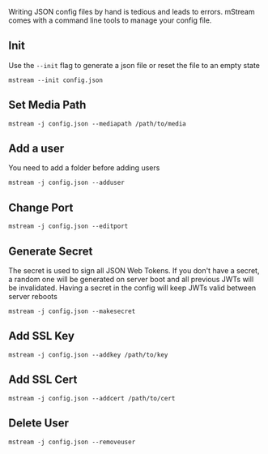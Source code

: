 Writing JSON config files by hand is tedious and leads to errors.  mStream comes with a command line tools to manage your config file.  

## Init

Use the `--init` flag to generate a json file or reset the file to an empty state

```
mstream --init config.json
```

## Set Media Path

```
mstream -j config.json --mediapath /path/to/media
```

## Add a user

You need to add a folder before adding users

```
mstream -j config.json --adduser
```

## Change Port

```
mstream -j config.json --editport
```

## Generate Secret

The secret is used to sign all JSON Web Tokens. If you don't have a secret, a random one will be generated on server boot and all previous JWTs will be invalidated.  Having a secret in the config will keep JWTs valid between server reboots

```
mstream -j config.json --makesecret
```

## Add SSL Key

```
mstream -j config.json --addkey /path/to/key
```

## Add SSL Cert

```
mstream -j config.json --addcert /path/to/cert
```

## Delete User

```
mstream -j config.json --removeuser
```
